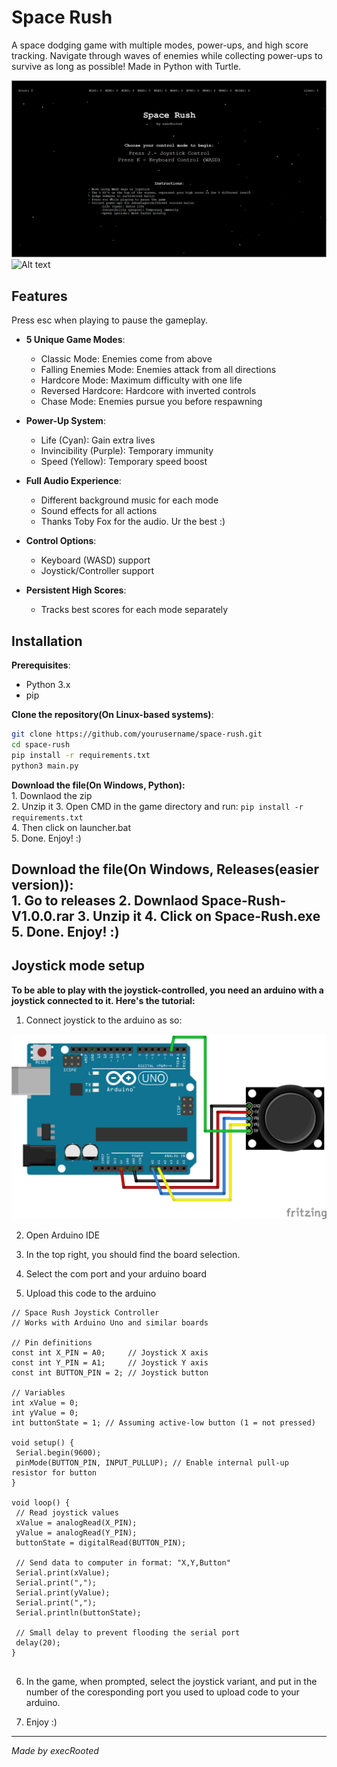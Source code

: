 # Space Rush

A space dodging game with multiple modes, power-ups, and high score tracking. Navigate through waves of enemies while collecting power-ups to survive as long as possible! Made in Python with Turtle.

![Alt text](Space-Rush.png)
![Alt text](Space-Rush2.png)




## Features

Press esc when playing to pause the gameplay.

- **5 Unique Game Modes**:
  - Classic Mode: Enemies come from above
  - Falling Enemies Mode: Enemies attack from all directions
  - Hardcore Mode: Maximum difficulty with one life
  - Reversed Hardcore: Hardcore with inverted controls
  - Chase Mode: Enemies pursue you before respawning

- **Power-Up System**:
  - Life (Cyan): Gain extra lives
  - Invincibility (Purple): Temporary immunity
  - Speed (Yellow): Temporary speed boost

- **Full Audio Experience**:
  - Different background music for each mode
  - Sound effects for all actions
  - Thanks Toby Fox for the audio. Ur the best :)

- **Control Options**:
  - Keyboard (WASD) support
  - Joystick/Controller support

- **Persistent High Scores**:
  - Tracks best scores for each mode separately

## Installation

 **Prerequisites**:
   - Python 3.x
   - pip

 **Clone the repository(On Linux-based systems)**:
   ```bash
   git clone https://github.com/yourusername/space-rush.git
   cd space-rush
   pip install -r requirements.txt
   python3 main.py
   ```
   
   **Download the file(On Windows, Python):**  
    1. Downlaod the zip  
    2. Unzip it 
    3. Open CMD in the game directory and run: ```pip install -r requirements.txt ```  
    4. Then click on launcher.bat  
    5. Done. Enjoy! :)  
    
   **Download the file(On Windows, Releases(easier version)):**  
    1. Go to releases
    2. Downlaod Space-Rush-V1.0.0.rar 
    3. Unzip it
    4. Click on Space-Rush.exe 
    5. Done. Enjoy! :)  
---

<h2>Joystick mode setup</h2>

**To be able to play with the joystick-controlled, you need an arduino with a joystick connected to it. Here's the tutorial:**

1. Connect joystick to the arduino as so:

![Alt text](arduino_joystick_connection.png)

2. Open Arduino IDE

3. In the top right, you should find the board selection.

4. Select the com port and your arduino board

5. Upload this code to the arduino

 ```
 // Space Rush Joystick Controller
// Works with Arduino Uno and similar boards

// Pin definitions
const int X_PIN = A0;     // Joystick X axis
const int Y_PIN = A1;     // Joystick Y axis
const int BUTTON_PIN = 2; // Joystick button

// Variables
int xValue = 0;
int yValue = 0;
int buttonState = 1; // Assuming active-low button (1 = not pressed)

void setup() {
  Serial.begin(9600);
  pinMode(BUTTON_PIN, INPUT_PULLUP); // Enable internal pull-up resistor for button
}

void loop() {
  // Read joystick values
  xValue = analogRead(X_PIN);
  yValue = analogRead(Y_PIN);
  buttonState = digitalRead(BUTTON_PIN);
  
  // Send data to computer in format: "X,Y,Button"
  Serial.print(xValue);
  Serial.print(",");
  Serial.print(yValue);
  Serial.print(",");
  Serial.println(buttonState);
  
  // Small delay to prevent flooding the serial port
  delay(20);
}
 
 
  ```
  6.  In the game, when prompted, select the joystick variant, and put in the number of the coresponding port you used to upload code to your arduino.
  
7. Enjoy :)

---

*Made by execRooted*
